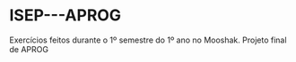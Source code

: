 # ISEP---APROG
Exercícios feitos durante o 1º semestre do 1º ano no Mooshak. Projeto final de APROG

